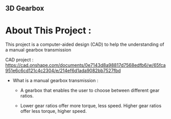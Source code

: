 ## 3D Gearbox



# About This Project :

This project is a computer-aided design (CAD) to help the understanding of a manual gearbox transmission


CAD project : https://cad.onshape.com/documents/0e7143d8a98817d7568edfb6/w/65fca951e6c6cd121c4c2304/e/214ef6d1ada9082bb7527fbd


- What is a manual gearbox transmission :

    * A gearbox that enables the user to choose between different gear ratios. 

    * Lower gear ratios offer more torque, less speed. Higher gear ratios offer less torque, higher speed.
